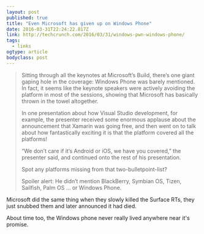 ```yaml
---
layout: post 
published: true 
title: "Even Microsoft has given up on Windows Phone" 
date: 2016-03-31T22:24:22.817Z 
link: http://techcrunch.com/2016/03/31/windows-pwn-windows-phone/ 
tags:
  - links
ogtype: article 
bodyclass: post 
---
```


> Sitting through all the keynotes at Microsoft’s Build, there’s one giant gaping hole in the coverage: Windows Phone was barely mentioned. In fact, it seems like the keynote speakers were actively avoiding the platform in most of the sessions, showing that Microsoft has basically thrown in the towel altogether.
> 
> In one presentation about how Visual Studio development, for example, the presenter received some enormous applause about the announcement that Xamarin was going free, and then went on to talk about how fantastically exciting it is that the platform covered all the platforms!
> 
> “We don’t care if it’s Android or iOS, we have you covered,” the presenter said, and continued onto the rest of his presentation. 
> 
> Spot any platforms missing from that two-bulletpoint-list? 
> 
> Spoiler alert: He didn’t mention BlackBerry, Symbian OS, Tizen, Sailfish, Palm OS … or Windows Phone.

Microsoft did the same thing when they slowly killed the Surface RTs, they just snubbed them and later announced it had died.

About time too, the Windows phone never really lived anywhere near it's promise.
